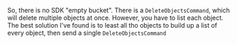 So, there is no SDK "empty bucket". There is a `DeleteObjectsCommand`, which will delete multiple objects at once. However, you have to list each object. The best solution I've found is to least all tho objects to build up a list of every object, then send a single `DeleteObjectsCommand`